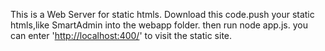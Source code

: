 This is a Web Server for static htmls.
Download this code.push your static htmls,like SmartAdmin into the webapp folder.
then run node app.js.
you can enter '[http://localhost:400/](http://localhost:400/)' to visit the static site. 